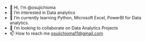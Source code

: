 - 👋 Hi, I’m @osujichioma
- 👀 I’m interested in Data analytics 
- 🌱 I’m currently learning Python, Microsoft Excel, PowerBI for Data analytics.
- 💞️ I’m looking to collaborate on Data Analytics Projects
- 📫 How to reach me osujichioma11@gmail.com

<!---
osujichioma/osujichioma is a ✨ special ✨ repository because its `README.md` (this file) appears on your GitHub profile.
You can click the Preview link to take a look at your changes.
--->
